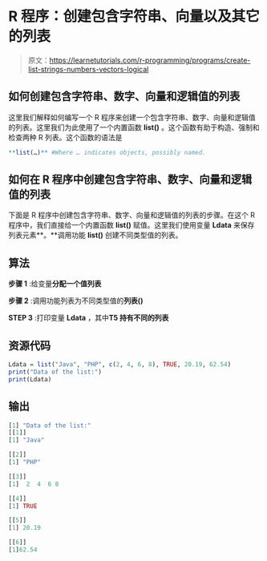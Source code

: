 # R 程序：创建包含字符串、向量以及其它的列表

> 原文：<https://learnetutorials.com/r-programming/programs/create-list-strings-numbers-vectors-logical>

## 如何创建包含字符串、数字、向量和逻辑值的列表

这里我们解释如何编写一个 R 程序来创建一个包含字符串、数字、向量和逻辑值的列表。这里我们为此使用了一个内置函数 **list()** 。这个函数有助于构造、强制和检查两种 R 列表。这个函数的语法是

```r
**list(…)** #Where … indicates objects, possibly named. 

```

## 如何在 R 程序中创建包含字符串、数字、向量和逻辑值的列表

下面是 R 程序中创建包含字符串、数字、向量和逻辑值的列表的步骤。在这个 R 程序中，我们直接给一个内置函数 **list()** 赋值。这里我们使用变量 **Ldata** 来保存列表元素**。**调用功能 **list()** 创建不同类型值的列表。

## 算法

**步骤 1** :给变量**分配一个值列表**

**步骤 2** :调用功能列表为不同类型值的**列表()**

**STEP 3** :打印变量 **Ldata** ，其中**T5 持有不同的列表**

## 资源代码

```r
Ldata = list("Java", "PHP", c(2, 4, 6, 8), TRUE, 20.19, 62.54)
print("Data of the list:")
print(Ldata)

```

## 输出

```r
[1] "Data of the list:"
[[1]]
[1] "Java"

[[2]]
[1] "PHP"

[[3]]
[1]  2  4  6 8

[[4]]
[1] TRUE

[[5]]
[1] 20.19

[[6]]
[1]62.54 
```